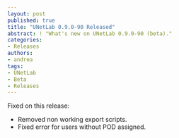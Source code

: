 ```yaml
---
layout: post
published: true
title: "UNetLab 0.9.0-90 Released"
abstract: ! "What's new on UNetLab 0.9.0-90 (beta)."
categories:
- Releases
authors:
- andrea
tags:
- UNetLab
- Beta
- Releases
---
```

Fixed on this release:

* Removed non working export scripts.
* Fixed error for users without POD assigned.

